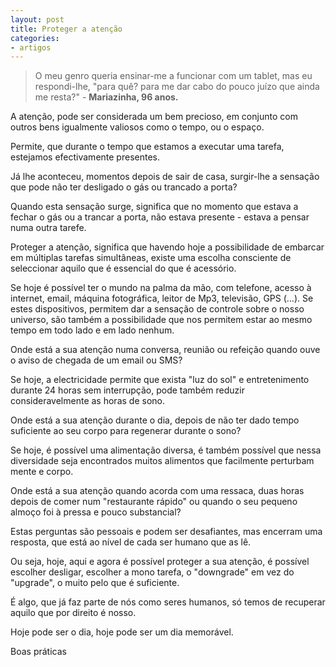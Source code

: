 ```yaml
---
layout: post
title: Proteger a atenção
categories:
- artigos
---
```

>O meu genro queria ensinar-me a funcionar com um tablet, mas eu respondi-lhe, "para quê? para me dar cabo do pouco juízo que ainda me resta?" - **Mariazinha, 96 anos.**

A atenção, pode ser considerada um bem precioso, em conjunto com outros bens igualmente valiosos como o tempo, ou o espaço. 

Permite, que durante o tempo que estamos a executar uma tarefa, estejamos efectivamente presentes. 

Já lhe aconteceu, momentos depois de sair de casa, surgir-lhe a sensação que pode não ter desligado o gás ou trancado a porta?

Quando esta sensação surge, significa que no momento que estava a fechar o gás ou a trancar a porta, não estava presente - estava a pensar numa outra tarefe. 

Proteger a atenção, significa que havendo hoje a possibilidade de embarcar em múltiplas tarefas simultâneas, existe uma escolha consciente de seleccionar aquilo que é essencial do que é acessório. 

Se hoje é possível ter o mundo na palma da mão, com telefone, acesso à internet, email, máquina fotográfica, leitor de Mp3,  televisão, GPS (…). Se estes dispositivos, permitem dar a sensação de controle sobre o nosso universo, são também a possibilidade que nos permitem estar ao mesmo tempo em todo lado e em lado nenhum. 

Onde está a sua atenção numa conversa, reunião ou refeição quando ouve o aviso de chegada de um email ou SMS?

Se hoje, a electricidade permite que exista "luz do sol" e entretenimento durante 24 horas sem interrupção, pode também reduzir consideravelmente as horas de sono.

Onde está a sua atenção durante o dia, depois de não ter dado tempo suficiente ao seu corpo para regenerar durante o sono?

Se hoje, é possível uma alimentação diversa, é também possível que nessa diversidade seja encontrados muitos alimentos que facilmente perturbam mente e corpo. 

Onde está a sua atenção quando acorda com uma ressaca, duas horas depois de comer num "restaurante rápido" ou quando o seu pequeno almoço foi à pressa e pouco substancial?

Estas perguntas são pessoais e podem ser desafiantes, mas encerram uma resposta, que está ao nível de cada ser humano que as lê. 

Ou seja, hoje, aqui e agora é possível proteger a sua atenção, é possível escolher desligar, escolher a mono tarefa, o "downgrade" em vez do "upgrade", o muito pelo que é suficiente. 

É algo, que já faz parte de nós como seres humanos, só temos de recuperar aquilo que por direito é nosso.

Hoje pode ser o dia, hoje pode ser um dia memorável. 

Boas práticas 
